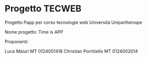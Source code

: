 # Progetto TECWEB
 Progetto Papp per corso tecnologie web Università Uniparthenope

Nome progetto: Time is APP

Proponenti:

Luca Maiuri MT 0124001418 Christian Porritiello MT 0124002014
